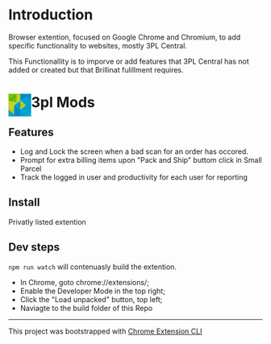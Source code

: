 # Introduction 
Browser extention, focused on Google Chrome and Chromium, to add specific functionality to websites, mostly 3PL Central. 

This Functionallity is to imporve or add features that 3PL Central has not added or created but that Brillinat fulillment requires.

# <img src="public/icons/icon_48.png" width="45" align="left"> 3pl Mods

## Features

- Log and Lock the screen when a bad scan for an order has occored.
- Prompt for extra billing items upon "Pack and Ship" buttom click in Small Parcel
- Track the logged in user and productivity for each user for reporting

## Install
Privatly listed extention


## Dev steps
`npm run watch` will contenuasly build the extention.

 - In Chrome, goto chrome://extensions/;
 - Enable the Developer Mode in the top right;
 - Click the "Load unpacked" button, top left;
 - Naviagte to the build folder of this Repo


---

This project was bootstrapped with [Chrome Extension CLI](https://github.com/dutiyesh/chrome-extension-cli)

